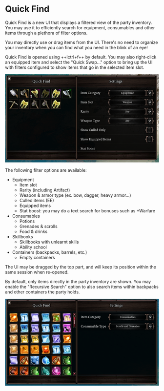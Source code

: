 # Quick Find
Quick Find is a new UI that displays a filtered view of the party inventory. You may use it to efficiently search for equipment, consumables and other items through a plethora of filter options.

You may directly use or drag items from the UI. There's no need to organize your inventory when you can find what you need in the blink of an eye!

Quick Find is opened using ++lctrl+f++ by default. You may also right-click an equipped item and select the "Quick Swap..." option to bring up the UI with filters configured to show items that go in the selected item slot.

![Quick Find showing equipment with multiple filters set.](img/quickfind/equipment.png)

The following filter options are available:

- Equipment
    - Item slot
    - Rarity (including Artifact)
    - Weapon & armor type (ex. bow, dagger, heavy armor...)
    - Culled items (EE)
    - Equipped items
    - Stat boost: you may do a text search for bonuses such as +Warfare
- Consumables
    - Potions
    - Grenades & scrolls
    - Food & drinks
- Skillbooks
    - Skillbooks with unlearnt skills
    - Ability school
- Containers (backpacks, barrels, etc.)
    - Empty containers

The UI may be dragged by the top part, and will keep its position within the same session when re-opened.

By default, only items directly in the party inventory are shown. You may enable the "Recursive Search" option to also search items within backpacks and other containers the party holds.

![Quick Find showing consumables.](img/quickfind/consumables.png)